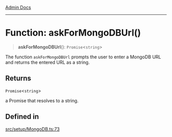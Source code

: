 [Admin Docs](/)

***

# Function: askForMongoDBUrl()

> **askForMongoDBUrl**(): `Promise`\<`string`\>

The function `askForMongoDBUrl` prompts the user to enter a MongoDB URL and returns the entered URL
as a string.

## Returns

`Promise`\<`string`\>

a Promise that resolves to a string.

## Defined in

[src/setup/MongoDB.ts:73](https://github.com/Suyash878/talawa-api/blob/cfd688207611ba245c99edd8dbaccb2cdbf6a043/src/setup/MongoDB.ts#L73)
